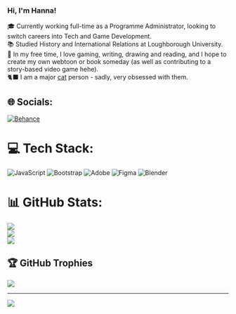 <!-- Level 1: Simple bio and stats -->

### Hi, I'm Hanna! 
🎓 Currently working full-time as a Programme Administrator, looking to switch careers into Tech and Game Development.
<br>
📚 Studied History and International Relations at Loughborough University.
<br>
🌸 In my free time, I love gaming, writing, drawing and reading, and I hope to create my own webtoon or book someday (as well as contributing to a story-based video game hehe).
<br>
🐈‍⬛ I am a major [cat](https://youtu.be/7wEOkT9-AeQ?si=jDD7CZ8c7huovdB1) person - sadly, very obsessed with them.
<br/>


## 🌐 Socials:
[![Behance](https://img.shields.io/badge/Behance-1769ff?logo=behance&logoColor=white)](https://behance.net/kirbyoid) 

# 💻 Tech Stack:
![JavaScript](https://img.shields.io/badge/javascript-%23323330.svg?style=for-the-badge&logo=javascript&logoColor=%23F7DF1E) ![Bootstrap](https://img.shields.io/badge/bootstrap-%238511FA.svg?style=for-the-badge&logo=bootstrap&logoColor=white) ![Adobe](https://img.shields.io/badge/adobe-%23FF0000.svg?style=for-the-badge&logo=adobe&logoColor=white) ![Figma](https://img.shields.io/badge/figma-%23F24E1E.svg?style=for-the-badge&logo=figma&logoColor=white) ![Blender](https://img.shields.io/badge/blender-%23F5792A.svg?style=for-the-badge&logo=blender&logoColor=white)
# 📊 GitHub Stats:
![](https://github-readme-stats.vercel.app/api?username=kirbyoid&theme=dark&hide_border=true&include_all_commits=false&count_private=false)<br/>
![](https://github-readme-streak-stats.herokuapp.com/?user=kirbyoid&theme=dark&hide_border=true)<br/>
![](https://github-readme-stats.vercel.app/api/top-langs/?username=kirbyoid&theme=dark&hide_border=true&include_all_commits=false&count_private=false&layout=compact)

## 🏆 GitHub Trophies
![](https://github-profile-trophy.vercel.app/?username=kirbyoid&theme=dracula&no-frame=true&no-bg=true&margin-w=4)

---
[![](https://visitcount.itsvg.in/api?id=kirbyoid&icon=0&color=6)](https://visitcount.itsvg.in)

<!-- Proudly created with GPRM ( https://gprm.itsvg.in ) -->
